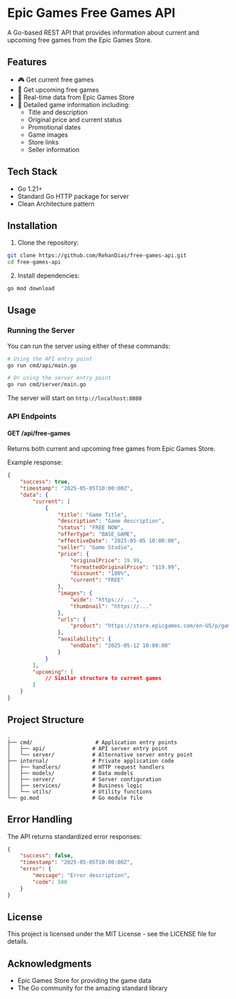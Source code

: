 # Epic Games Free Games API

A Go-based REST API that provides information about current and upcoming free games from the Epic Games Store.

## Features

-   🎮 Get current free games
-   📅 Get upcoming free games
-   🔄 Real-time data from Epic Games Store
-   📝 Detailed game information including:
    -   Title and description
    -   Original price and current status
    -   Promotional dates
    -   Game images
    -   Store links
    -   Seller information

## Tech Stack

-   Go 1.21+
-   Standard Go HTTP package for server
-   Clean Architecture pattern

## Installation

1. Clone the repository:

```bash
git clone https://github.com/RehanDias/free-games-api.git
cd free-games-api
```

2. Install dependencies:

```bash
go mod download
```

## Usage

### Running the Server

You can run the server using either of these commands:

```bash
# Using the API entry point
go run cmd/api/main.go

# Or using the server entry point
go run cmd/server/main.go
```

The server will start on `http://localhost:8080`

### API Endpoints

#### GET /api/free-games

Returns both current and upcoming free games from Epic Games Store.

Example response:

```json
{
    "success": true,
    "timestamp": "2025-05-05T10:00:00Z",
    "data": {
        "current": [
            {
                "title": "Game Title",
                "description": "Game description",
                "status": "FREE NOW",
                "offerType": "BASE_GAME",
                "effectiveDate": "2025-05-05 10:00:00",
                "seller": "Game Studio",
                "price": {
                    "originalPrice": 19.99,
                    "formattedOriginalPrice": "$19.99",
                    "discount": "100%",
                    "current": "FREE"
                },
                "images": {
                    "wide": "https://...",
                    "thumbnail": "https://..."
                },
                "urls": {
                    "product": "https://store.epicgames.com/en-US/p/game-slug"
                },
                "availability": {
                    "endDate": "2025-05-12 10:00:00"
                }
            }
        ],
        "upcoming": [
            // Similar structure to current games
        ]
    }
}
```

## Project Structure

```
.
├── cmd/                    # Application entry points
│   ├── api/               # API server entry point
│   └── server/            # Alternative server entry point
├── internal/              # Private application code
│   ├── handlers/          # HTTP request handlers
│   ├── models/            # Data models
│   ├── server/            # Server configuration
│   ├── services/          # Business logic
│   └── utils/             # Utility functions
└── go.mod                 # Go module file
```

## Error Handling

The API returns standardized error responses:

```json
{
    "success": false,
    "timestamp": "2025-05-05T10:00:00Z",
    "error": {
        "message": "Error description",
        "code": 500
    }
}
```

## License

This project is licensed under the MIT License - see the LICENSE file for details.

## Acknowledgments

-   Epic Games Store for providing the game data
-   The Go community for the amazing standard library
